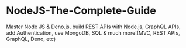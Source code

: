 # NodeJS-The-Complete-Guide
Master Node JS &amp; Deno.js, build REST APIs with Node.js, GraphQL APIs, add Authentication, use MongoDB, SQL &amp; much more!(MVC, REST APIs, GraphQL, Deno, etc)
